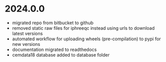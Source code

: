 # 2024.0.0
- migrated repo from bitbucket to github
- removed static raw files for iphreeqc instead using urls to download latest versions
- automated workflow for uploading wheels (pre-compilation) to pypi for new versions
- documentation migrated to readthedocs
- cemdata18 database added to database folder
